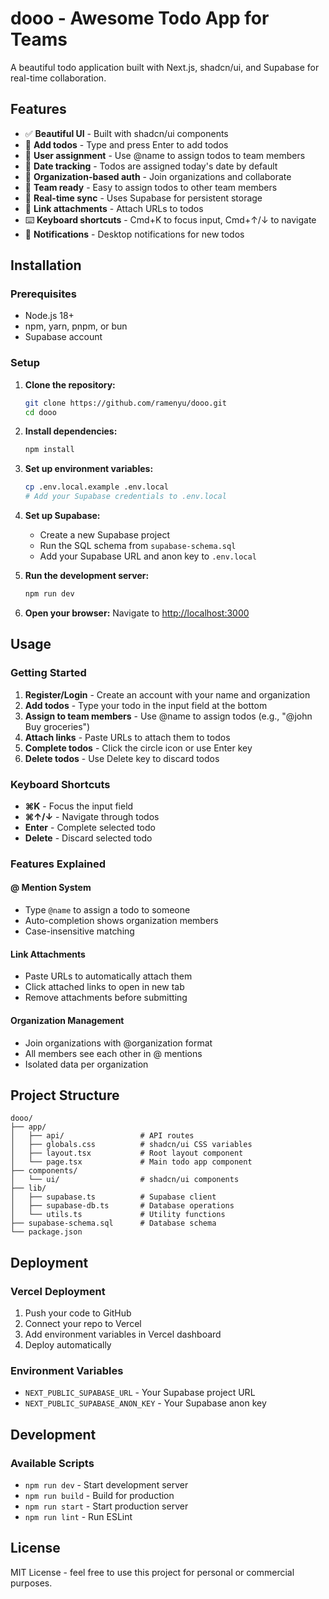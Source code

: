 # dooo - Awesome Todo App for Teams

A beautiful todo application built with Next.js, shadcn/ui, and Supabase for real-time collaboration.

## Features

- ✅ **Beautiful UI** - Built with shadcn/ui components
- 📝 **Add todos** - Type and press Enter to add todos
- 👤 **User assignment** - Use @name to assign todos to team members
- 📅 **Date tracking** - Todos are assigned today's date by default
- 🔐 **Organization-based auth** - Join organizations and collaborate
- 👥 **Team ready** - Easy to assign todos to other team members
- 💾 **Real-time sync** - Uses Supabase for persistent storage
- 🔗 **Link attachments** - Attach URLs to todos
- ⌨️ **Keyboard shortcuts** - Cmd+K to focus input, Cmd+↑/↓ to navigate
- 🔔 **Notifications** - Desktop notifications for new todos

## Installation

### Prerequisites
- Node.js 18+ 
- npm, yarn, pnpm, or bun
- Supabase account

### Setup

1. **Clone the repository:**
   ```bash
   git clone https://github.com/ramenyu/dooo.git
   cd dooo
   ```

2. **Install dependencies:**
   ```bash
   npm install
   ```

3. **Set up environment variables:**
   ```bash
   cp .env.local.example .env.local
   # Add your Supabase credentials to .env.local
   ```

4. **Set up Supabase:**
   - Create a new Supabase project
   - Run the SQL schema from `supabase-schema.sql`
   - Add your Supabase URL and anon key to `.env.local`

5. **Run the development server:**
   ```bash
   npm run dev
   ```

6. **Open your browser:**
   Navigate to [http://localhost:3000](http://localhost:3000)

## Usage

### Getting Started
1. **Register/Login** - Create an account with your name and organization
2. **Add todos** - Type your todo in the input field at the bottom
3. **Assign to team members** - Use @name to assign todos (e.g., "@john Buy groceries")
4. **Attach links** - Paste URLs to attach them to todos
5. **Complete todos** - Click the circle icon or use Enter key
6. **Delete todos** - Use Delete key to discard todos

### Keyboard Shortcuts
- **⌘K** - Focus the input field
- **⌘↑/↓** - Navigate through todos
- **Enter** - Complete selected todo
- **Delete** - Discard selected todo

### Features Explained

#### @ Mention System
- Type `@name` to assign a todo to someone
- Auto-completion shows organization members
- Case-insensitive matching

#### Link Attachments
- Paste URLs to automatically attach them
- Click attached links to open in new tab
- Remove attachments before submitting

#### Organization Management
- Join organizations with @organization format
- All members see each other in @ mentions
- Isolated data per organization

## Project Structure

```
dooo/
├── app/
│   ├── api/                 # API routes
│   ├── globals.css          # shadcn/ui CSS variables
│   ├── layout.tsx           # Root layout component
│   └── page.tsx             # Main todo app component
├── components/
│   └── ui/                  # shadcn/ui components
├── lib/
│   ├── supabase.ts          # Supabase client
│   ├── supabase-db.ts       # Database operations
│   └── utils.ts             # Utility functions
├── supabase-schema.sql      # Database schema
└── package.json
```

## Deployment

### Vercel Deployment
1. Push your code to GitHub
2. Connect your repo to Vercel
3. Add environment variables in Vercel dashboard
4. Deploy automatically

### Environment Variables
- `NEXT_PUBLIC_SUPABASE_URL` - Your Supabase project URL
- `NEXT_PUBLIC_SUPABASE_ANON_KEY` - Your Supabase anon key

## Development

### Available Scripts
- `npm run dev` - Start development server
- `npm run build` - Build for production
- `npm run start` - Start production server
- `npm run lint` - Run ESLint

## License

MIT License - feel free to use this project for personal or commercial purposes.
